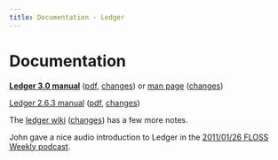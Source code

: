```yaml
---
title: Documentation - Ledger
---
```


# Documentation

**[Ledger 3.0 manual](3.0/doc/ledger3.html)**
([pdf](3.0/doc/ledger3.pdf),
[changes](https://github.com/ledger/ledger/commits/next/doc/ledger3.texi))
or [man page](3.0/doc/ledger.1.html)
([changes](https://github.com/ledger/ledger/commits/next/doc/ledger.1))
<!-- Other: [README-1ST](3.0/README-1ST), [README.textile](3.0/README.textile), [doc/README](3.0/doc/README), [NEWS](3.0/doc/NEWS) -->

[Ledger 2.6.3 manual](2.6/ledger.html)
([pdf](2.6/ledger.pdf),
[changes](https://github.com/ledger/ledger/commits/maint/ledger.texi))
<!-- Other: [README](2.6/README), [NEWS](2.6/NEWS) -->

The [ledger wiki](http://wiki.ledger-cli.org)
([changes](https://github.com/ledger/ledger/wiki/_history))
has a few more notes.

John gave a nice audio introduction to Ledger in the [2011/01/26 FLOSS Weekly podcast](http://twit.tv/floss150).
